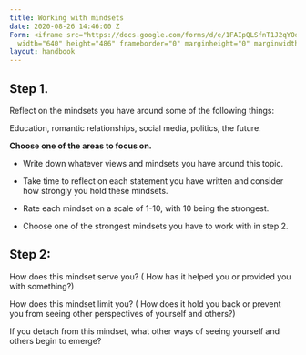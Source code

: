 ```yaml
---
title: Working with mindsets
date: 2020-08-26 14:46:00 Z
Form: <iframe src="https://docs.google.com/forms/d/e/1FAIpQLSfnT1J2qYOd3B2MOLzYzA_c0zysKAInUhOWidXAT3dNn3IN4A/viewform?embedded=true"
  width="640" height="486" frameborder="0" marginheight="0" marginwidth="0">Loading…</iframe>
layout: handbook
---
```


## Step 1.

Reflect on the mindsets you have around some of the following things:

Education, romantic relationships, social media, politics, the future.

**Choose one of the areas to focus on.**

* Write down whatever views and mindsets you have around this topic.

* Take time to reflect on each statement you have written and consider how strongly you hold these mindsets.

* Rate each mindset on a scale of 1-10, with 10 being the strongest.

* Choose one of the strongest mindsets you have to work with in step 2.

## Step 2:

How does this mindset serve you? ( How has it helped you or provided you with something?)

How does this mindset limit you? ( How does it hold you back or prevent you from seeing other perspectives of yourself and others?)

If you detach from this mindset, what other ways of seeing yourself and others begin to emerge?